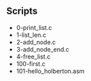 ## Scripts
- 0-print_list.c
- 1-list_len.c
- 2-add_node.c
- 3-add_node_end.c
- 4-free_list.c
- 100-first.c
- 101-hello_holberton.asm
